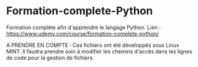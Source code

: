# Formation-complete-Python
Formation complète afin d'apprendre le langage Python. Lien : https://www.udemy.com/course/formation-complete-python/


A PRENDRE EN COMPTE :
Ces fichiers ont été développés sous Linux MINT. Il faudra prendre soin à modifier les chemins d'accès dans les lignes de code pour la gestion de fichiers.
